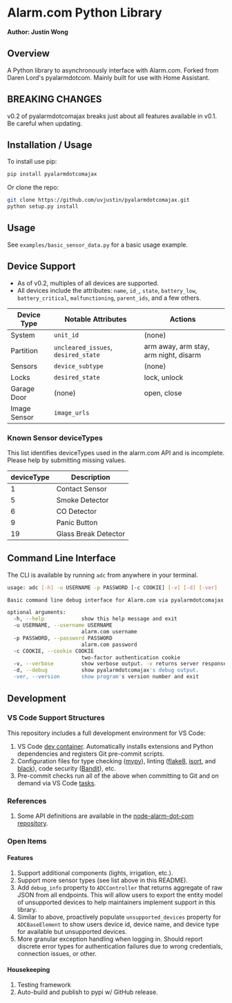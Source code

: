 # Alarm.com Python Library

**Author: Justin Wong**

## Overview

A Python library to asynchronously interface with Alarm.com.
Forked from Daren Lord's pyalarmdotcom. Mainly built for use with Home Assistant.

## BREAKING CHANGES

v0.2 of pyalarmdotcomajax breaks just about all features available in v0.1. Be careful when updating.

## Installation / Usage

To install use pip:

```bash
pip install pyalarmdotcomajax
```

Or clone the repo:

```bash
git clone https://github.com/uvjustin/pyalarmdotcomajax.git
python setup.py install
```

## Usage

See `examples/basic_sensor_data.py` for a basic usage example.

## Device Support

- As of v0.2, multiples of all devices are supported.
- All devices include the attributes: `name`, `id_`, `state`, `battery_low`, `battery_critical`, `malfunctioning`, `parent_ids`, and a few others.

| Device Type  | Notable Attributes                  | Actions                               |
| ------------ | ----------------------------------- | ------------------------------------- |
| System       | `unit_id`                           | (none)                                |
| Partition    | `uncleared_issues`, `desired_state` | arm away, arm stay, arm night, disarm |
| Sensors      | `device_subtype`                    | (none)                                |
| Locks        | `desired_state`                     | lock, unlock                          |
| Garage Door  | (none)                              | open, close                           |
| Image Sensor | `image_urls`                        |                                       |

### Known Sensor deviceTypes

This list identifies deviceTypes used in the alarm.com API and is incomplete. Please help by submitting missing values.

| deviceType | Description          |
| ---------- | -------------------- |
| 1          | Contact Sensor       |
| 5          | Smoke Detector       |
| 6          | CO Detector          |
| 9          | Panic Button         |
| 19         | Glass Break Detector |

## Command Line Interface

The CLI is available by running `adc` from anywhere in your terminal.

```bash
usage: adc [-h] -u USERNAME -p PASSWORD [-c COOKIE] [-v] [-d] [-ver]

Basic command line debug interface for Alarm.com via pyalarmdotcomajax. Shows device states in various formats.

optional arguments:
  -h, --help            show this help message and exit
  -u USERNAME, --username USERNAME
                        alarm.com username
  -p PASSWORD, --password PASSWORD
                        alarm.com password
  -c COOKIE, --cookie COOKIE
                        two-factor authentication cookie
  -v, --verbose         show verbose output. -v returns server response for all devices except systems. -vv returns server response for all devices.
  -d, --debug           show pyalarmdotcomajax's debug output.
  -ver, --version       show program's version number and exit
```

## Development

### VS Code Support Structures

This repository includes a full development environment for VS Code:

1. VS Code [dev container](https://code.visualstudio.com/docs/remote/create-dev-container). Automatically installs extensions and Python dependencies and registers Git pre-commit scripts.
2. Configuration files for type checking ([mypy](http://mypy-lang.org/)), linting ([flake8](https://flake8.pycqa.org/en/latest/), [isort](https://github.com/PyCQA/isort), and [black](https://github.com/psf/black)), code security ([Bandit](https://bandit.readthedocs.io/en/latest/)), etc.
3. Pre-commit checks run all of the above when committing to Git and on demand via VS Code [tasks](https://code.visualstudio.com/docs/editor/tasks).

### References

1. Some API definitions are available in the [node-alarm-dot-com repository](https://github.com/node-alarm-dot-com/node-alarm-dot-com/tree/master/src/_models).

### Open Items

#### Features

1. Support additional components (lights, irrigation, etc.).
2. Support more sensor types (see list above in this README).
3. Add `debug_info` property to `ADCController` that returns aggregate of raw JSON from all endpoints. This will allow users to export the entity model of unsupported devices to help maintainers implement support in this library.
4. Similar to above, proactively populate `unsupported_devices` property for `ADCBaseElement` to show users device id, device name, and device type for available but unsupported devices.
5. More granular exception handling when logging in. Should report discrete error types for authentication failures due to wrong credentials, connection issues, or other.

#### Housekeeping

1. Testing framework
2. Auto-build and publish to pypi w/ GitHub release.

[license-shield]: https://img.shields.io/github/license/uvjustin/pyalarmdotcomajax.svg?style=for-the-badge
[releases-shield]: https://img.shields.io/github/release/uvjustin/pyalarmdotcomajax.svg?style=for-the-badge
[releases]: https://github.com/uvjustin/pyalarmdotcomajax/releases
[commits-shield]: https://img.shields.io/github/commit-activity/y/uvjustin/pyalarmdotcomajax.svg?style=for-the-badge
[commits]: https://github.com/uvjustin/pyalarmdotcomajax/commits/master
